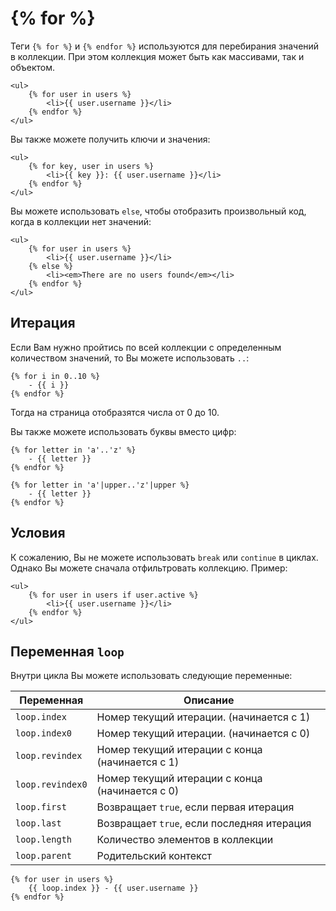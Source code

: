# {% for %}

Теги `{% for %}` и `{% endfor %}` используются для перебирания значений в коллекции. При этом коллекция может быть как массивами, так и объектом.

    <ul>
        {% for user in users %}
            <li>{{ user.username }}</li>
        {% endfor %}
    </ul>

Вы также можете получить ключи и значения:

    <ul>
        {% for key, user in users %}
            <li>{{ key }}: {{ user.username }}</li>
        {% endfor %}
    </ul>

Вы можете использовать `else`, чтобы отобразить произвольный код, когда в коллекции нет значений:

    <ul>
        {% for user in users %}
            <li>{{ user.username }}</li>
        {% else %}
            <li><em>There are no users found</em></li>
        {% endfor %}
    </ul>

## Итерация

Если Вам нужно пройтись по всей коллекции с определенным количеством значений, то Вы можете использовать `..`:

    {% for i in 0..10 %}
        - {{ i }}
    {% endfor %}

Тогда на страница отобразятся числа от 0 до 10.

Вы также можете использовать буквы вместо цифр:

    {% for letter in 'a'..'z' %}
        - {{ letter }}
    {% endfor %}

    {% for letter in 'a'|upper..'z'|upper %}
        - {{ letter }}
    {% endfor %}

## Условия

К сожалению, Вы не можете использовать  `break` или `continue` в циклах. Однако Вы можете сначала отфильтровать коллекцию. Пример:

    <ul>
        {% for user in users if user.active %}
            <li>{{ user.username }}</li>
        {% endfor %}
    </ul>

## Переменная `loop`

Внутри цикла Вы можете использовать следующие переменные:

Переменная | Описание
------------- | -------------
`loop.index` | Номер текущий итерации. (начинается с 1)
`loop.index0` | Номер текущий итерации. (начинается с 0)
`loop.revindex` | Номер текущий итерации с конца (начинается с 1)
`loop.revindex0` | Номер текущий итерации с конца (начинается с 0)
`loop.first` | Возвращает `true`, если первая итерация
`loop.last` |  Возвращает `true`, если последняя итерация
`loop.length` | Количество элементов в коллекции
`loop.parent` | Родительский контекст

    {% for user in users %}
        {{ loop.index }} - {{ user.username }}
    {% endfor %}
